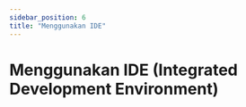 ```yaml
---
sidebar_position: 6
title: "Menggunakan IDE"
---
```


# Menggunakan IDE (Integrated Development Environment)

